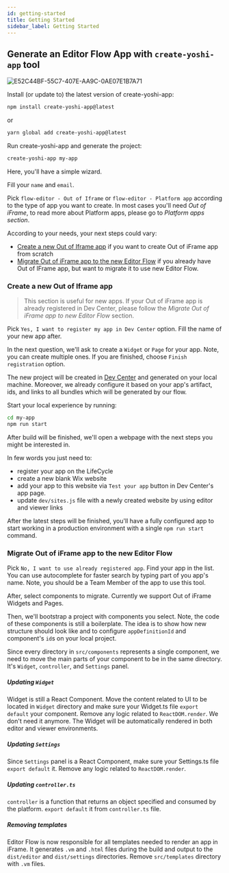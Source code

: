 ```yaml
---
id: getting-started
title: Getting Started
sidebar_label: Getting Started
---
```


## Generate an Editor Flow App with `create-yoshi-app` tool
![E52C44BF-55C7-407E-AA9C-0AE07E1B7A71](https://user-images.githubusercontent.com/1521229/77897090-e2d24480-7281-11ea-9cbf-e3fdc4d8c509.PNG)

Install (or update to) the latest version of create-yoshi-app:

```bash
npm install create-yoshi-app@latest
```
or
```bash
yarn global add create-yoshi-app@latest
```

Run create-yoshi-app and generate the project:

```bash
create-yoshi-app my-app
```

Here, you'll have a simple wizard.

Fill your `name` and `email`.

Pick `flow-editor - Out of Iframe` or `flow-editor - Platform app` according to the type of app you want to create.
In most cases you'll need *Out of iFrame*, to read more about Platform apps, please go to *Platform apps section*.


According to your needs, your next steps could vary:
* [Create a new Out of Iframe app](#create-a-new-out-of-iframe-app) if you want to create Out of iFrame app from scratch 
* [Migrate Out of iFrame app to the new Editor Flow](#migrate-out-of-iframe-app-to-the-new-editor-flow) if you already have Out of IFrame app, but want to migrate it to use new Editor Flow.

### Create a new Out of Iframe app
> This section is useful for new apps. If your Out of iFrame app is already registered in Dev Center, please follow the *Migrate Out of iFrame app to new Editor Flow* section.

Pick `Yes, I want to register my app in Dev Center` option. Fill the name of your new app after.

In the next question, we'll ask to create a `Widget` or `Page` for your app. Note, you can create multiple ones. If you are finished, choose `Finish registration` option.

The new project will be created in [Dev Center](https://dev.wix.com) and generated on your local machine.
Moreover, we already configure it based on your app's artifact, ids, and links to all bundles which will be generated by our flow.

Start your local experience by running:
```bash
cd my-app
npm run start
```

After build will be finished, we'll open a webpage with the next steps you might be interested in.


In few words you just need to:
- register your app on the LifeCycle
- create a new blank Wix website
- add your app to this website via `Test your app` button in Dev Center's app page.
- update `dev/sites.js` file with a newly created website by using editor and viewer links

After the latest steps will be finished, you'll have a fully configured app to start working in a production environment with a single `npm run start` command.

### Migrate Out of iFrame app to the new Editor Flow
Pick `No, I want to use already registered app`.
Find your app in the list. You can use autocomplete for faster search by typing part of you app's name.
Note, you should be a Team Member of the app to use this tool.

After, select components to migrate. Currently we support Out of iFrame Widgets and Pages.

Then, we'll bootstrap a project with components you select. Note, the code of these components is still a boilerplate. The idea is to show how new structure should look like and to configure `appDefinitionId` and component's `id`s on your local project.

Since every directory in `src/components` represents a single component, we need to move the main parts of your component to be in the same directory. It's `Widget`, `controller`, and `Settings` panel.

##### Updating `Widget`
Widget is still a React Component. Move the content related to UI to be located in `Widget` directory and make sure your Widget.ts file `export default` your component.
Remove any logic related to `ReactDOM.render`. We don't need it anymore. The Widget will be automatically rendered in both editor and viewer environments.

##### Updating `Settings`
Since `Settings` panel is a React Component, make sure your Settings.ts file `export default` it.
Remove any logic related to `ReactDOM.render`.

##### Updating `controller.ts`
`controller` is a function that returns an object specified and consumed by the platform.
`export default` it from `controller.ts` file.

##### Removing templates
Editor Flow is now responsible for all templates needed to render an app in iFrame. It generates `.vm` and `.html` files during the build and output to the `dist/editor` and `dist/settings` directories.
Remove `src/templates` directory with `.vm` files.
